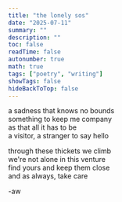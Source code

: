 ```yaml
---
title: "the lonely sos"
date: "2025-07-11"
summary: ""
description: ""
toc: false
readTime: false
autonumber: true
math: true
tags: ["poetry", "writing"]
showTags: false
hideBackToTop: false
---
```


a sadness that knows no bounds  
something to keep me company  
as that all it has to be  
a visitor, a stranger to say hello  
  
through these thickets we climb  
we're not alone in this venture  
find yours and keep them close  
and as always, take care  

-aw